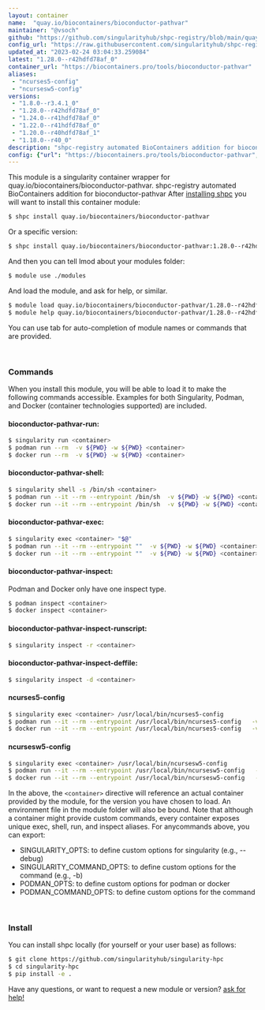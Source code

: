 ```yaml
---
layout: container
name:  "quay.io/biocontainers/bioconductor-pathvar"
maintainer: "@vsoch"
github: "https://github.com/singularityhub/shpc-registry/blob/main/quay.io/biocontainers/bioconductor-pathvar/container.yaml"
config_url: "https://raw.githubusercontent.com/singularityhub/shpc-registry/main/quay.io/biocontainers/bioconductor-pathvar/container.yaml"
updated_at: "2023-02-24 03:04:33.259084"
latest: "1.28.0--r42hdfd78af_0"
container_url: "https://biocontainers.pro/tools/bioconductor-pathvar"
aliases:
 - "ncurses5-config"
 - "ncursesw5-config"
versions:
 - "1.8.0--r3.4.1_0"
 - "1.28.0--r42hdfd78af_0"
 - "1.24.0--r41hdfd78af_0"
 - "1.22.0--r41hdfd78af_0"
 - "1.20.0--r40hdfd78af_1"
 - "1.18.0--r40_0"
description: "shpc-registry automated BioContainers addition for bioconductor-pathvar"
config: {"url": "https://biocontainers.pro/tools/bioconductor-pathvar", "maintainer": "@vsoch", "description": "shpc-registry automated BioContainers addition for bioconductor-pathvar", "latest": {"1.28.0--r42hdfd78af_0": "sha256:e65c1abcbdeb9c5f297c09f36dc3ab281b6c2625a0854bd677040610db80baf2"}, "tags": {"1.8.0--r3.4.1_0": "sha256:b653598cda227bfadefb08033b7906928132409ac3c725b776d5aeed7027672c", "1.28.0--r42hdfd78af_0": "sha256:e65c1abcbdeb9c5f297c09f36dc3ab281b6c2625a0854bd677040610db80baf2", "1.24.0--r41hdfd78af_0": "sha256:c6ddd02316920a3aa26be115213d76e22cceaa250695a4ac1f366066b8c28693", "1.22.0--r41hdfd78af_0": "sha256:b7e90cbca2452e6db09c40cae74b04eda6b10f8faa641ff0caed485f0ffa262f", "1.20.0--r40hdfd78af_1": "sha256:e7922bcbf4c872b10b05a94a278680e1f46df3956e24c31c4e7d84d799787aac", "1.18.0--r40_0": "sha256:a257e82dbb9f1116ec1fc19edd6b624f9bcef598d7a2abb01711e9a397f0b5be"}, "docker": "quay.io/biocontainers/bioconductor-pathvar", "aliases": {"ncurses5-config": "/usr/local/bin/ncurses5-config", "ncursesw5-config": "/usr/local/bin/ncursesw5-config"}}
---
```


This module is a singularity container wrapper for quay.io/biocontainers/bioconductor-pathvar.
shpc-registry automated BioContainers addition for bioconductor-pathvar
After [installing shpc](#install) you will want to install this container module:


```bash
$ shpc install quay.io/biocontainers/bioconductor-pathvar
```

Or a specific version:

```bash
$ shpc install quay.io/biocontainers/bioconductor-pathvar:1.28.0--r42hdfd78af_0
```

And then you can tell lmod about your modules folder:

```bash
$ module use ./modules
```

And load the module, and ask for help, or similar.

```bash
$ module load quay.io/biocontainers/bioconductor-pathvar/1.28.0--r42hdfd78af_0
$ module help quay.io/biocontainers/bioconductor-pathvar/1.28.0--r42hdfd78af_0
```

You can use tab for auto-completion of module names or commands that are provided.

<br>

### Commands

When you install this module, you will be able to load it to make the following commands accessible.
Examples for both Singularity, Podman, and Docker (container technologies supported) are included.

#### bioconductor-pathvar-run:

```bash
$ singularity run <container>
$ podman run --rm  -v ${PWD} -w ${PWD} <container>
$ docker run --rm  -v ${PWD} -w ${PWD} <container>
```

#### bioconductor-pathvar-shell:

```bash
$ singularity shell -s /bin/sh <container>
$ podman run --it --rm --entrypoint /bin/sh  -v ${PWD} -w ${PWD} <container>
$ docker run --it --rm --entrypoint /bin/sh  -v ${PWD} -w ${PWD} <container>
```

#### bioconductor-pathvar-exec:

```bash
$ singularity exec <container> "$@"
$ podman run --it --rm --entrypoint ""  -v ${PWD} -w ${PWD} <container> "$@"
$ docker run --it --rm --entrypoint ""  -v ${PWD} -w ${PWD} <container> "$@"
```

#### bioconductor-pathvar-inspect:

Podman and Docker only have one inspect type.

```bash
$ podman inspect <container>
$ docker inspect <container>
```

#### bioconductor-pathvar-inspect-runscript:

```bash
$ singularity inspect -r <container>
```

#### bioconductor-pathvar-inspect-deffile:

```bash
$ singularity inspect -d <container>
```


#### ncurses5-config

```bash
$ singularity exec <container> /usr/local/bin/ncurses5-config
$ podman run --it --rm --entrypoint /usr/local/bin/ncurses5-config   -v ${PWD} -w ${PWD} <container> -c " $@"
$ docker run --it --rm --entrypoint /usr/local/bin/ncurses5-config   -v ${PWD} -w ${PWD} <container> -c " $@"
```


#### ncursesw5-config

```bash
$ singularity exec <container> /usr/local/bin/ncursesw5-config
$ podman run --it --rm --entrypoint /usr/local/bin/ncursesw5-config   -v ${PWD} -w ${PWD} <container> -c " $@"
$ docker run --it --rm --entrypoint /usr/local/bin/ncursesw5-config   -v ${PWD} -w ${PWD} <container> -c " $@"
```



In the above, the `<container>` directive will reference an actual container provided
by the module, for the version you have chosen to load. An environment file in the
module folder will also be bound. Note that although a container
might provide custom commands, every container exposes unique exec, shell, run, and
inspect aliases. For anycommands above, you can export:

 - SINGULARITY_OPTS: to define custom options for singularity (e.g., --debug)
 - SINGULARITY_COMMAND_OPTS: to define custom options for the command (e.g., -b)
 - PODMAN_OPTS: to define custom options for podman or docker
 - PODMAN_COMMAND_OPTS: to define custom options for the command

<br>

### Install

You can install shpc locally (for yourself or your user base) as follows:

```bash
$ git clone https://github.com/singularityhub/singularity-hpc
$ cd singularity-hpc
$ pip install -e .
```

Have any questions, or want to request a new module or version? [ask for help!](https://github.com/singularityhub/singularity-hpc/issues)